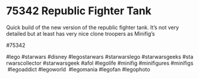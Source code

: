 # 75342 Republic Fighter Tank

Quick build of the new version of the republic fighter tank. It’s not very detailed but at least has very nice clone troopers as Minifig’s

#75342 
 
 
#lego #starwars #disney #legostarwars #starwarslego #starwarsgeeks #starwarscollector #starwarsgeek #afol #legolife #minifig #minifigures #minifigs #legoaddict #legoworld  #legomania #legofan #legophoto 

